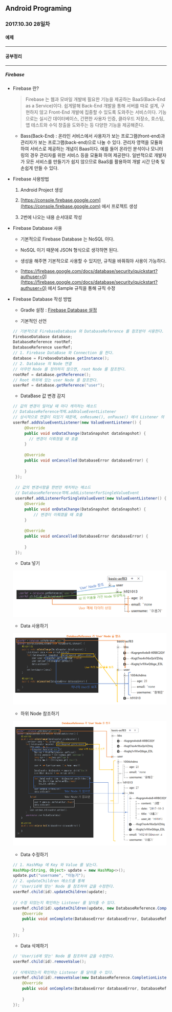 Android Programing
----------------------------------------------------
### 2017.10.30 28일차

#### 예제
____________________________________________________

#### 공부정리
____________________________________________________

##### __Firebase__

- Firebase 란?

  > Firebase 는 웹과 모바일 개발에 필요한 기능을 제공하는 BaaS(Back-End as a Service)이다. 쉽게말해 Back-End 개발을 통해 서버를 따로 설계, 구현하지 않고 Front-End 개발에 집중할 수 있도록 도와주는 서비스이다. 기능으로는 실시간 데이터베이스, 간편한 사용자 인증, 클라우드 저장소, 호스팅, 앱 테스트와 수익 창출을 도와주는 등 다양한 기능을 제공해준다.

  - Bass(Back-End) :  온라인 서비스에서 사용자가 보는 프로그램(front-end)과 관리자가 보는 프로그램(back-end)으로 나눌 수 있다. 관리자 영역을 모듈화 하여 서비스로 제공하는 개념이 Baas이다. 예를 들어 온라인 분석이나 모니터링의 경우 관리자를 위한 서비스 등을 모듈화 하여 제공한다. 일반적으로 개발자가 모든 서비스를 만들기가 쉽지 않으므로 BaaS를 활용하여 개발 시간 단축 및 손쉽게 만들 수 있다.

- Firebase 사용방법

  1. Android Project 생성

  2. [https://console.firebase.google.com](https://console.firebase.google.com) 에서 프로젝트 생성

  3. 2번에 나오는 내용 순서대로 작성

- Firebase Database 사용

  - 기본적으로 Firebase Database 는 NoSQL 이다.

  - NoSQL 이기 때문에 JSON 형식으로 생각하면 된다.

  - 생성을 해주면 기본적으로 사용할 수 있지만, 규칙을 바꿔줘야 사용이 가능하다.

  - [https://firebase.google.com/docs/database/security/quickstart?authuser=0](https://firebase.google.com/docs/database/security/quickstart?authuser=0) 에서 Sample 규칙을 통해 규칙 수정

- Firebase Database 작성 방법

  - Gradle 설정 : [Firebase Database 설정](https://firebase.google.com/docs/database/android/start/?authuser=0)

  - 기본적인 선언

  ```java
  // 기본적으로 FirebaseDatabase 와 DatabaseReference 를 참조받아 사용한다.
  FirebaseDatabase database;
  DatabaseReference rootRef;
  DatabaseReference userRef;
  // 1. Firebase DataBase 와 Connection 을 한다.
  database = FirebaseDatabase.getInstance();
  // 2. Database 의 Node 연결
  // 아무런 Node 를 정의하지 않으면, root Node 를 참조한다.
  rootRef = database.getReference();
  // Root 하위에 있는 user Node 를 참조한다.
  userRef = database.getReference("user");
  ```

  - DataBase 값 변경 감지

  ```java
  // 값의 변경이 일어날 때 마다 캐치하는 메소드
  // DatabaseReference객체.addValueEventListener
  // 상시적으로 연결이 되있기 때문에, onResume(), onPause() 에서 Listener 의 작업을 해줘야 한다.
  userRef.addValueEventListener(new ValueEventListener() {
       @Override
       public void onDataChange(DataSnapshot dataSnapshot) {
         // 변경이 이뤄졌을 때 호출
       }

       @Override
       public void onCancelled(DatabaseError databaseError) {

       }
   });

   // 값의 변경사항을 한번만 캐치하는 메소드
   // DatabaseReference객체.addListenerForSingleValueEvent
   usersRef.addListenerForSingleValueEvent(new ValueEventListener() {
       @Override
       public void onDataChange(DataSnapshot dataSnapshot) {
           // 변경이 이뤄졌을 때 호출
       }

       @Override
       public void onCancelled(DatabaseError databaseError) {

       }
   });
  ```

  - Data 넣기

  ![data Insert](https://github.com/Hooooong/DAY35_FirebaseBasic/blob/master/image/dataInsert.PNG)

  - Data 사용하기

  ![snapshot](https://github.com/Hooooong/DAY35_FirebaseBasic/blob/master/image/datasnapshat1.PNG)

  - 하위 Node 참조하기

  ![snapshot2](https://github.com/Hooooong/DAY35_FirebaseBasic/blob/master/image/datasnapshat2.PNG)

  - Data 수정하기

  ```java
  // 1. HashMap 에 Key 와 Value 를 넣는다.
  HashMap<String, Object> update = new HashMap<>();
  update.put("username", "이능기");
  // 2. updateChildren 메소드를 통해
  // 'User/id에 맞는' Node 를 참조하여 값을 수정한다.
  userRef.child(id).updateChildren(update);

  // 수정 되었는지 확인하는 Listener 를 달아줄 수 있다.
  userRef.child(id).updateChildren(update, new DatabaseReference.CompletionListener() {
      @Override
      public void onComplete(DatabaseError databaseError, DatabaseReference databaseReference) {

      }
  });
  ```

  - Data 삭제하기

  ```java
  // 'User/id에 맞는' Node 를 참조하여 값을 수정한다.
  userRef.child(id).removeValue();

  // 삭제되었는지 확인하는 Listener 를 달아줄 수 있다.
  userRef.child(id).removeValue(new DatabaseReference.CompletionListener() {
      @Override
      public void onComplete(DatabaseError databaseError, DatabaseReference databaseReference) {

      }
  });
  ```
